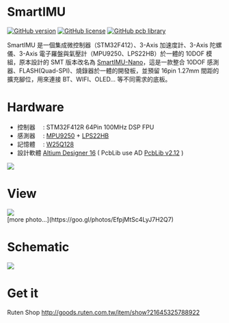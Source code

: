 SmartIMU
========
[![GitHub version](https://img.shields.io/badge/version-v1.4-brightgreen.svg)](https://github.com/KitSprout/SmartIMU)
[![GitHub license](https://img.shields.io/badge/license-%20MIT%20%2F%20CC%20BY--SA%204.0-blue.svg)](https://github.com/KitSprout/SmartIMU/blob/master/LICENSE)
[![GitHub pcb library](https://img.shields.io/badge/pcb%20library-%20v2.12-yellow.svg)](https://github.com/KitSprout/AltiumDesigner_PcbLibrary/releases/tag/v2.12)


SmartIMU 是一個集成微控制器（STM32F412）、3-Axis 加速度計、3-Axis 陀螺儀、3-Axis 電子羅盤與氣壓計（MPU9250、LPS22HB）於一體的 10DOF 模組，原本設計的 SMT 版本改名為 [SmartIMU-Nano](https://github.com/KitSprout/SmartIMU-Nano)，這是一款整合 10DOF 感測器、FLASH(Quad-SPI)、燒錄器於一體的開發板，並預留 16pin 1.27mm 間距的擴充腳位，用來連接 BT、WIFI、OLED... 等不同需求的底板。

Hardware
========
* 控制器　 : STM32F412R 64Pin 100MHz DSP FPU
* 感測器　 : [MPU9250](https://www.invensense.com/products/motion-tracking/9-axis/mpu-9250/) + [LPS22HB](http://www.st.com/en/mems-and-sensors/lps22hb.html)
* 記憶體　 : [W25Q128](http://www.winbond.com/hq/product/code-storage-flash-memory/serial-nor-flash/?__locale=en)
* 設計軟體 [Altium Designer 16](http://www.altium.com/en/products/altium-designer) ( PcbLib use AD [PcbLib v2.12](https://github.com/KitSprout/AltiumDesigner_PcbLibrary/releases/tag/v2.12) )

<img src="https://lh3.googleusercontent.com/s9HBhm7GyB9C3J3D8tBZ_l_-D4v2vez7xCFGqutOJ-oCAFO07tOo-m3nW81uAgWkpQxqNCAYbi4LopgGwTbtO1ED2h5ruqkYeNYvnRX5RTnO_izmU1MFDdLQR2Hhi86k_8P7mmo0bJnsvq16rgWPIeN3TWPkycpqyy1niHY6ZmfgYfxyiMmsEs0BBJsxEqS9oROSHnyCWG0FKIZ9JKuJwho9vtkZzaR4fJsjHGom6AIG3yrPQ7gTgjLBTQs42hSN0Ws3cs3P2jq5Sg151kF7wm1yBwrv7TU2IrkvtGc2SaIqbBpGt3vnSTUs9c7iqllAG0jGFkPG2QS1TJHBTHsXzahOu12iqPdmnpmslC180-wDmAPFuayt11v_vXl8IZUCVnhiq8vTk_dYxnjgENqKfCzKhl_ZxZkr-1KOMPMstDaI0NJsMBR7sfcNaxLUH9enYLawWT71r3KOZGj3DxSWRjt3qckF-RAsHvLHznBno0TPE10WIwvrwXjz0nYSbld2TQrfP0Xfgf7EFsSU_pYXoO3H-x8wQH0rGEE7UBVNebpq4WjmReRvG-6595ucTm8J7Jizz4cd2EIQMmWnZvW3nczSH0RFep01ok4IpVV2rRfEkzz6=w1065-h770-no"/>

View
========
<img src="https://lh3.googleusercontent.com/K6z3PWVtnvwSf8z2JNaz9UfAK4tOWMneHYoEdrbC76Tyua_JgqHH_AuzV2lg466fbNfNz_I_9WEJ58rxjCQhury47MdEoYA1nYP9kFBOJgs1kJUcp8iIXVuM0tTT3k_6hVB8ydSNGO1Y2FD1jGzxKtK8zes5XaRs5uhsOmp4i2klrg52MWRnq2XNhTtdSH4Xbz9f2BY3uIkzsClAQrZA7hh7hByhJI4YNVADmf2utnXyzqYUu_WhLjAMhqPKmFbXLhCMW7_jY33qUvCZwTHUMaxN8aKleGfnpwUXG7oVXtcju3SeiqbxZqS5RM3gSGpuJu0Afh4flqspTATPOo6bKlCf19rgljXr4p6u3poyKtWQjan87Y_wBnaLF0B3rCityivNAPWcD662LTFxa0DOPRGFigAvd2kaA1E2l1BFF_zorfqRShbwziw2RD2b9u2OxTi_vS6jw4jGczujVI3psrqtGQyccDMnniQsMXHIZ2X3hhwkrfvGIF0cD36DDbdFErCRLwHuFYHV9_J7_iK40kqvZCU-3WfFxL8Rdl3JSP1oPd9cZPE40IdTlblpZmw2KGQv_qv03U98KAjZbyXHfWy9Ckr0qGrhDsoPbt4dcgfNOrg_=w1027-h770-no"/>

<br />
[more photo...](https://goo.gl/photos/EfpjMtSc4LyJ7H2Q7)

Schematic
========
<img src="https://lh3.googleusercontent.com/UXaOqNPgnoPvc2oBSGjZ-RLceH0uIZzTc-9xw6aptvXVqLhpaVLYN0bcWA_acjcdtcjLt5V73go73TgPfY0afOwrvllRabWnj2g4cbgg8m3AjqZ86fuuFVLe-T8g3evzUVje0dWnNTtc3jiD4eMLyAyJgVjrHOemRI9_p8wE5V0TFVNq7LwAPuCExvXUu2T6_N-GDE5xK-pT5HgKxHFglZxzISirrxqsa9uxIYQVQbafrrcyM9PsMVhPVJLrBTSTLIcLjmm51c-fj5oVBV6ZxBQrD9m26ui9JfonbW5ZGska1OiaAZJnsyrIkRMyvmOCkKXDcvDszbs9MYtPOzAzMgLv3lB9OezoHc40pgXOo5aShTwsJ9IJaxHqTqaAYWARS9c5m-njrGMAggIdYq6zNVTI9Vjiq6RXmN-uyfw5kYOqwCH2rWRw0PEJqHM2tDRE2Nss-PLelR0XrWpN88Wnsmq0TWyPi81IsfH4ql8CBxO6HYkTcQTkWiJcrr8RUywXfFqPoWZnzri1etGEZtiaQ2oD1mKrFDNFAdlXNpiUEc-s_x4UTVqgAvcknEDoUpo-y52w73xwaxL-YDYiPHQVJDXRhuL1U7qH0IzvYt3zUyfePCBO=w1210-h770-no"/>


Get it
========
Ruten Shop http://goods.ruten.com.tw/item/show?21645325788922
